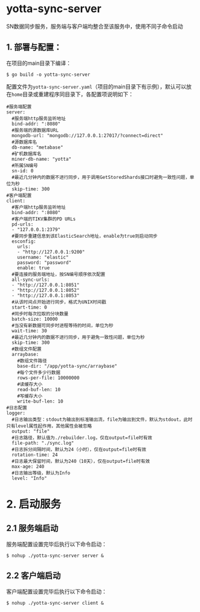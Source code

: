 # yotta-sync-server
SN数据同步服务，服务端与客户端均整合至该服务中，使用不同子命令启动
## 1. 部署与配置：
在项目的main目录下编译：
```
$ go build -o yotta-sync-server
```
配置文件为`yotta-sync-server.yaml`（项目的main目录下有示例），默认可以放在`home`目录或重建程序同目录下，各配置项说明如下：
```
#服务端配置
server:
  #服务端http服务监听地址
  bind-addr: ":8080"
  #服务端的源数据库URL
  mongodb-url: "mongodb://127.0.0.1:27017/?connect=direct"
  #源数据库名
  db-name: "metabase"
  #矿机数据库名
  miner-db-name: "yotta"
  #所属SN编号
  sn-id: 0
  #最近几分钟内的数据不进行同步，用于调用GetStoredShards接口时避免一致性问题，单位为秒
  skip-time: 300
#客户端配置
client:
  #客户端http服务监听地址
  bind-addr: ":8080"
  #客户端的TIKV集群的PD URLs
  pd-urls: 
  - "127.0.0.1:2379"
  #要同步重建信息到该ElasticSearch地址，enable为true则启动同步
  esconfig:
    urls:
    - "http://127.0.0.1:9200"
    username: "elastic"
    password: "password"
    enable: true
  #要连接的服务端地址，按SN编号顺序依次配置
  all-sync-urls:
  - "http://127.0.0.1:8051"
  - "http://127.0.0.1:8052"
  - "http://127.0.0.1:8053"
  #从该时间点开始进行同步，格式为UNIX时间戳
  start-time: 0
  #同步时每次拉取的分块数量
  batch-size: 10000
  #当没有新数据可同步时进程等待的时间，单位为秒
  wait-time: 30
  #最近几分钟内的数据不进行同步，用于避免一致性问题，单位为秒
  skip-time: 300
  #数组文件配置
  arraybase:
    #数组文件路径
    base-dir: "/app/yotta-sync/arraybase"
    #每个文件多少行数据
    rows-per-file: 10000000
    #读缓存大小
    read-buf-len: 10
    #写缓存大小
    write-buf-len: 10
#日志配置
logger:
  #日志输出类型：stdout为输出到标准输出流，file为输出到文件，默认为stdout，此时只有level属性起作用，其他属性会被忽略
  output: "file"
  #日志路径，默认值为./rebuilder.log，仅在output=file时有效
  file-path: "./sync.log"
  #日志拆分间隔时间，默认为24（小时），仅在output=file时有效
  rotation-time: 24
  #日志最大保留时间，默认为240（10天），仅在output=file时有效
  max-age: 240
  #日志输出等级，默认为Info
  level: "Info"
```
# 2. 启动服务
## 2.1 服务端启动
服务端配置设置完毕后执行以下命令启动：
```
$ nohup ./yotta-sync-server server &
```

## 2.2 客户端启动
客户端配置设置完毕后执行以下命令启动：
```
$ nohup ./yotta-sync-server client &
```